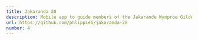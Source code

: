 ```yaml
---
title: Jakaranda 20
description: Mobile app to guide members of the Jakarande Wynproe Gilde through tasting and scoring wines. Still in specification phase.
url: https://github.com/phlippieb/jakaranda-20
number: 4
---
```


